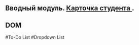 
## Вводный модуль. [ Карточка студента ](https://daryasokolova04.github.io/student_card/).

## DOM
#To-Do List
#Dropdown List
